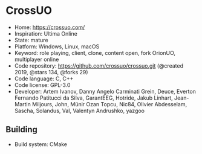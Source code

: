 # CrossUO

- Home: https://crossuo.com/
- Inspiration: Ultima Online
- State: mature
- Platform: Windows, Linux, macOS
- Keyword: role playing, client, clone, content open, fork OrionUO, multiplayer online
- Code repository: https://github.com/crossuo/crossuo.git (@created 2019, @stars 134, @forks 29)
- Code language: C, C++
- Code license: GPL-3.0
- Developer: Artem Ivanov, Danny Angelo Carminati Grein, Deuce, Everton Fernando Patitucci da Silva, GarantEEG, Hotride, Jakub Linhart, Jean-Martin Miljours, John, Münir Ozan Topcu, Nic84, Olivier Abdesselam, Sascha, Solandus, Val, Valentyn Andrushko, yazgoo

## Building

- Build system: CMake
